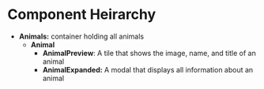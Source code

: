 # Component Heirarchy

-    <b>Animals:</b> container holding all animals
     -    <b>Animal</b>
          -    <b>AnimalPreview</b>: A tile that shows the image, name, and title of an animal
          -    <b>AnimalExpanded:</b> A modal that displays all information about an animal
